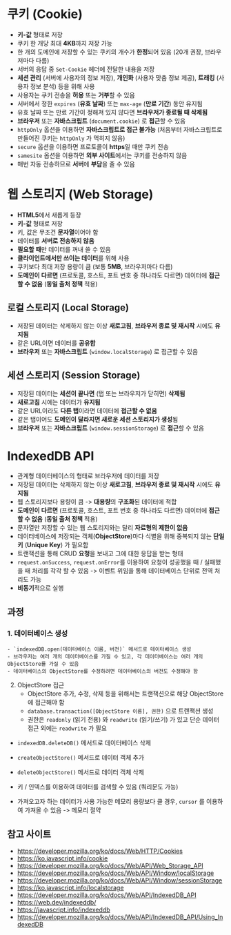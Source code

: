 # 쿠키 (Cookie)
- **키-값** 형태로 저장
- 쿠키 한 개당 최대 **4KB**까지 저장 가능
- 한 개의 도메인에 저장할 수 있는 쿠키의 개수가 **한정**되어 있음 (20개 권장, 브라우저마다 다름)
- 서버의 응답 중 `Set-Cookie` 헤더에 전달한 내용을 저장
- **세션 관리** (서버에 사용자의 정보 저장), **개인화** (사용자 맞춤 정보 제공), **트래킹** (사용자 정보 분석) 등을 위해 사용
- 사용자는 쿠키 전송을 **허용** 또는 **거부**할 수 있음
- 서버에서 정한 `expires` (**유효 날짜**) 또는 `max-age` (**만료 기간**) 동안 유지됨
- 유효 날짜 또는 만료 기간이 정해져 있지 않다면 **브라우저가 종료될 때 삭제됨**
- **브라우저** 또는 **자바스크립트** (`document.cookie`) 로 **접근**할 수 있음
- `httpOnly` 옵션을 이용하면 **자바스크립트로 접근 불가능** (처음부터 자바스크립트로 만들어진 쿠키는 `httpOnly` 가 먹히지 않음)
- `secure` 옵션을 이용하면 프로토콜이 **https**일 때만 쿠키 전송
- `samesite` 옵션을 이용하면 **외부 사이트**에서는 쿠키를 전송하지 않음
- 매번 자동 전송하므로 **서버**에 **부담**을 줄 수 있음

# 웹 스토리지 (Web Storage)
- **HTML5**에서 새롭게 등장
- **키-값** 형태로 저장
- 키, 값은 무조건 **문자열**이어야 함
- 데이터를 **서버로 전송하지 않음**
- **필요할 때**만 데이터를 꺼내 쓸 수 있음
- **클라이언트에서만 쓰이는 데이터**를 위해 사용
- 쿠키보다 최대 저장 용량이 큼 (보통 **5MB**, 브라우저마다 다름)
- **도메인이 다르면** (프로토콜, 호스트, 포트 번호 중 하나라도 다르면) 데이터에 **접근할 수 없음** (**동일 출처 정책** 적용)

## 로컬 스토리지 (Local Storage)
- 저장된 데이터는 삭제하지 않는 이상 **새로고침**, **브라우저 종료 및 재시작** 시에도 **유지됨**
- 같은 URL이면 데이터를 **공유함**
- **브라우저** 또는 **자바스크립트** (`window.localStorage`) 로 접근할 수 있음

## 세션 스토리지 (Session Storage)
- 저장된 데이터는 **세션이 끝나면** (탭 또는 브라우저가 닫히면) **삭제됨**
- **새로고침** 시에는 데이터가 **유지됨**
- 같은 URL이라도 **다른 탭**이라면 데이터에 **접근할 수 없음**
- 같은 탭이어도 **도메인이 달라지면 새로운 세션 스토리지가 생성**됨
- **브라우저** 또는 **자바스크립트** (`window.sessionStorage`) 로 **접근**할 수 있음

# IndexedDB API
- 관계형 데이터베이스의 형태로 브라우저에 데이터를 저장
- 저장된 데이터는 삭제하지 않는 이상 **새로고침**, **브라우저 종료 및 재시작** 시에도 **유지됨**
- 웹 스토리지보다 용량이 큼 -> **대용량**의 **구조화**된 데이터에 적합
- **도메인이 다르면** (프로토콜, 호스트, 포트 번호 중 하나라도 다르면) 데이터에 **접근할 수 없음** (**동일 출처 정책** 적용)
- 문자열만 저장할 수 있는 웹 스토리지와는 달리 **자료형의 제한이 없음**
- 데이터베이스에 저장되는 객체(**ObjectStore**)마다 식별을 위해 중복되지 않는 **단일 키** (**Unique Key**) 가 필요함
- 트랜잭션을 통해 CRUD **요청**을 보내고 그에 대한 응답을 받는 형태
-  `request.onSuccess`, `request.onError`를 이용하여 요청이 성공했을 때 / 실패했을 때 처리를 각각 할 수 있음 -> 이벤트 위임을 통해 데이터베이스 단위로 전역 처리도 가능
- **비동기**적으로 실행

## 과정
### 1. 데이터베이스 생성
    - `indexedDB.open(데이터베이스 이름, 버전)` 메서드로 데이터베이스 생성
    - 브라우저는 여러 개의 데이터베이스를 가질 수 있고, 각 데이터베이스는 여러 개의 ObjectStore를 가질 수 있음
    - 데이터베이스의 ObjectStore를 수정하려면 데이터베이스의 버전도 수정해야 함

2. ObjectStore 접근
    - ObjectStore 추가, 수정, 삭제 등을 위해서는 트랜잭션으로 해당 ObjectStore에 접근해야 함
    - `database.transaction([ObjectStore 이름], 권한)` 으로 트랜잭션 생성
    - 권한은 `readonly` (읽기 전용) 와 `readwrite` (읽기/쓰기) 가 있고 단순 데이터 접근 외에는 `readwrite` 가 필요

- `indexedDB.deleteDB()` 메서드로 데이터베이스 삭제

- `createObjectStore()` 메서드로 데이터 객체 추가
- `deleteObjectStore()` 메서드로 데이터 객체 삭제
- 키 / 인덱스를 이용하여 데이터를 검색할 수 있음 (쿼리문도 가능)
- 가져오고자 하는 데이터가 사용 가능한 메모리 용량보다 클 경우, `cursor` 를 이용하여 가져올 수 있음 -> 메모리 절약

## 참고 사이트
- https://developer.mozilla.org/ko/docs/Web/HTTP/Cookies
- https://ko.javascript.info/cookie
- https://developer.mozilla.org/ko/docs/Web/API/Web_Storage_API
- https://developer.mozilla.org/ko/docs/Web/API/Window/localStorage
- https://developer.mozilla.org/ko/docs/Web/API/Window/sessionStorage
- https://ko.javascript.info/localstorage
- https://developer.mozilla.org/ko/docs/Web/API/IndexedDB_API
- https://web.dev/indexeddb/
- https://javascript.info/indexeddb
- https://developer.mozilla.org/ko/docs/Web/API/IndexedDB_API/Using_IndexedDB